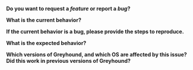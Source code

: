 **Do you want to request a *feature* or report a *bug*?**

**What is the current behavior?**

**If the current behavior is a bug, please provide the steps to reproduce.**

**What is the expected behavior?**

**Which versions of Greyhound, and which OS are affected by this issue? Did this work in previous versions of Greyhound?**